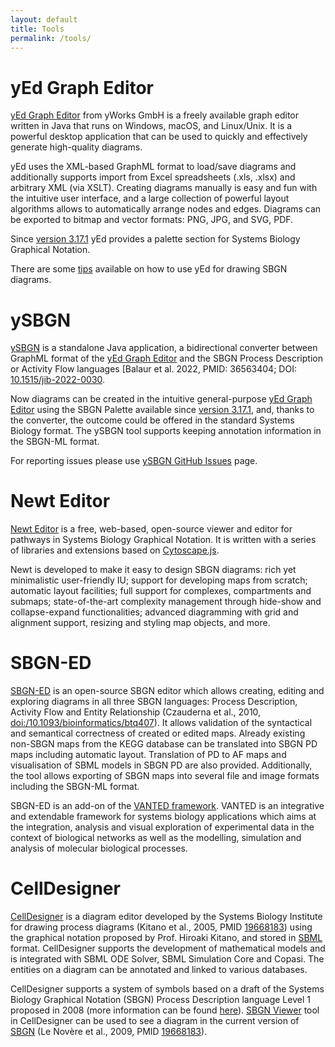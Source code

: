 ```yaml
---
layout: default
title: Tools
permalink: /tools/
---
```


# yEd Graph Editor
        
<p><a href="https://www.yworks.com/products/yed" target="_blank">yEd Graph Editor</a> from yWorks GmbH is a freely available graph editor written in Java that runs on Windows, macOS, and Linux/Unix. It is a powerful desktop application that can be used to quickly and effectively generate high-quality diagrams.</p>
        
<p>yEd uses the XML-based GraphML format to load/save diagrams and additionally supports import from Excel spreadsheets (.xls, .xlsx) and arbitrary XML (via XSLT). Creating diagrams manually is easy and fun with the intuitive user interface, and a large collection of powerful layout algorithms allows to automatically arrange nodes and edges. Diagrams can be exported to bitmap and vector formats: PNG, JPG, and SVG, PDF.</p>
        
<p>Since <a href="https://www.yworks.com/products/yed/download#ReleaseNotes" target="_blank">version 3.17.1</a> yEd provides a palette section for Systems Biology Graphical Notation.</p>

<p>There are some <a href="/help/" target="_blank">tips</a> available on how to use yEd for drawing SBGN diagrams.</p>

# ySBGN

<p><a href="https://github.com/sbgn/ySBGN" target="_blank">ySBGN</a> is a standalone Java application, a bidirectional converter between GraphML format of the <a href="https://www.yworks.com/products/yed" target="_blank">yEd Graph Editor</a> and the SBGN Process Description or Activity Flow languages [Balaur et al. 2022, PMID: 36563404; DOI: <a href="https://www.degruyter.com/document/doi/10.1515/jib-2022-0030/html">10.1515/jib-2022-0030</a>. </p>

<p>Now diagrams can be created in the intuitive general-purpose <a href="https://www.yworks.com/products/yed" target="_blank">yEd Graph Editor</a> using the SBGN Palette available since <a href="https://www.yworks.com/products/yed/download#ReleaseNotes" target="_blank">version 3.17.1</a>, and, thanks to the converter, the outcome could be offered in the standard Systems Biology format. The ySBGN tool supports keeping annotation information in the SBGN-ML format.</p>

<p>For reporting issues please use <a href="https://github.com/sbgn/ySBGN/issues" target="_blank">ySBGN GitHub Issues</a> page.</p>
        
# Newt Editor

<p><a href="http://newteditor.org/" target="_blank">Newt Editor</a> is a free, web-based, open-source viewer and editor for pathways in Systems Biology Graphical Notation.  It is written with a series of libraries and extensions based on <a href="http://js.cytoscape.org/" target="_blank">Cytoscape.js</a>.</p>
        
<p>Newt is developed to make it easy to design SBGN diagrams: rich yet minimalistic user-friendly IU; support for developing maps from scratch; automatic layout facilities; full support for complexes, compartments and submaps; state-of-the-art complexity management through hide-show and collapse-expand functionalities; advanced diagramming with grid and alignment support, resizing and styling map objects, and more.</p>

# SBGN-ED

[SBGN-ED](http://www.sbgn-ed.org) is an open-source SBGN editor which allows creating, editing and exploring diagrams in all three SBGN languages: Process Description, Activity Flow and Entity Relationship (Czauderna et al., 2010, [doi:/10.1093/bioinformatics/btq407](https://doi.org/10.1093/bioinformatics/btq407)). It allows validation of the syntactical and semantical correctness of created or edited maps. Already existing non-SBGN maps from the KEGG database can be translated into SBGN PD maps including automatic layout. Translation of PD to AF maps and visualisation of SBML models in SBGN PD are also provided. Additionally, the tool allows exporting of SBGN maps into several file and image formats including the SBGN-ML format.  

SBGN-ED is an add-on of the [VANTED framework](http://www.vanted.org). VANTED is an integrative and extendable framework for systems biology applications which aims at the integration, analysis and visual exploration of experimental data in the context of biological networks as well as the modelling, simulation and analysis of molecular biological processes.

# CellDesigner

<p><a href="http://www.celldesigner.org" target="_blank">CellDesigner</a> is a diagram editor developed by the Systems Biology Institute for drawing process diagrams (Kitano et al., 2005, PMID <a href="https://www.ncbi.nlm.nih.gov/pubmed/?term=19668183" target="_blank">19668183</a>) using the graphical notation proposed by Prof. Hiroaki Kitano, and stored in <a href="http://sbml.org/" target="_blank">SBML</a> format. CellDesigner supports the development of mathematical models and is integrated with SBML ODE Solver, SBML Simulation Core and Copasi. The entities on a diagram can be annotated and linked to various databases.</p>
        
<p>CellDesigner supports a system of symbols based on a draft of the Systems Biology Graphical Notation (SBGN) Process Description language Level 1 proposed in 2008 (more information can be found <a href="http://www.celldesigner.org/features.html" target="_blank">here</a>). <a href="http://www.celldesigner.org/help/CDH_View_08.html" target="_blank">SBGN Viewer</a> tool in CellDesigner can be used to see a diagram in the current version of <a href="http://sbgn.org/" target="_blank">SBGN</a> (Le Novère et al., 2009, PMID <a href="https://www.ncbi.nlm.nih.gov/pubmed/?term=19668183" target="_blank">19668183</a>).</p>
